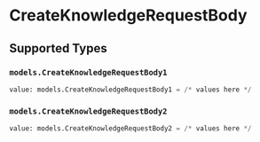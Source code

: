 # CreateKnowledgeRequestBody


## Supported Types

### `models.CreateKnowledgeRequestBody1`

```python
value: models.CreateKnowledgeRequestBody1 = /* values here */
```

### `models.CreateKnowledgeRequestBody2`

```python
value: models.CreateKnowledgeRequestBody2 = /* values here */
```

